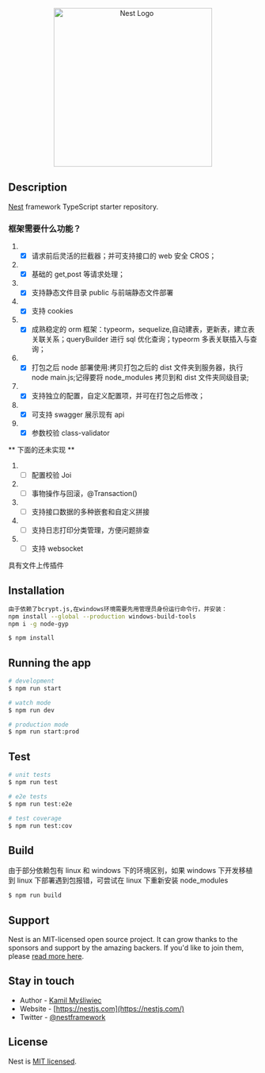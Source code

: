 <p align="center">
  <a href="http://nestjs.com/" target="blank"><img src="https://nestjs.com/img/logo_text.svg" width="320" alt="Nest Logo" /></a>
</p>

## Description

[Nest](https://github.com/nestjs/nest) framework TypeScript starter repository.

### 框架需要什么功能？

1. - [x] 请求前后灵活的拦截器；并可支持接口的 web 安全 CROS；
2. - [x] 基础的 get,post 等请求处理；
3. - [x] 支持静态文件目录 public 与前端静态文件部署
4. - [x] 支持 cookies
5. - [x] 成熟稳定的 orm 框架：typeorm，sequelize,自动建表，更新表，建立表关联关系；queryBuilder 进行 sql 优化查询；typeorm 多表关联插入与查询；
6. - [x] 打包之后 node 部署使用:拷贝打包之后的 dist 文件夹到服务器，执行 node main.js;记得要将 node_modules 拷贝到和 dist 文件夹同级目录;
7. - [x] 支持独立的配置，自定义配置项，并可在打包之后修改；
8. - [x] 可支持 swagger 展示现有 api
9. - [x] 参数校验 class-validator

** 下面的还未实现 **

1. - [ ] 配置校验 Joi
2. - [ ] 事物操作与回滚，@Transaction()
3. - [ ] 支持接口数据的多种嵌套和自定义拼接
4. - [ ] 支持日志打印分类管理，方便问题排查
5. - [ ] 支持 websocket

具有文件上传插件

## Installation

```bash
由于依赖了bcrypt.js,在windows环境需要先用管理员身份运行命令行，并安装：
npm install --global --production windows-build-tools
npm i -g node-gyp

$ npm install
```

## Running the app

```bash
# development
$ npm run start

# watch mode
$ npm run dev

# production mode
$ npm run start:prod
```

## Test

```bash
# unit tests
$ npm run test

# e2e tests
$ npm run test:e2e

# test coverage
$ npm run test:cov
```

## Build

由于部分依赖包有 linux 和 windows 下的环境区别，如果 windows 下开发移植到 linux 下部署遇到包报错，可尝试在 linux 下重新安装 node_modules

```bash
$ npm run build
```

## Support

Nest is an MIT-licensed open source project. It can grow thanks to the sponsors and support by the amazing backers. If you'd like to join them, please [read more here](https://docs.nestjs.com/support).

## Stay in touch

- Author - [Kamil Myśliwiec](https://kamilmysliwiec.com)
- Website - [https://nestjs.com](https://nestjs.com/)
- Twitter - [@nestframework](https://twitter.com/nestframework)

## License

Nest is [MIT licensed](LICENSE).
